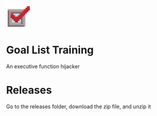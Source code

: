![Goal List](CheckBox.png)

# Goal List Training
 An executive function hijacker

# Releases
 Go to the releases folder, download the zip file, and unzip it